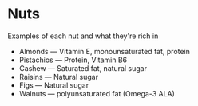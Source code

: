 # Nuts

Examples of each nut and what they're rich in

* Almonds — Vitamin E, monounsaturated fat, protein
* Pistachios — Protein, Vitamin B6
* Cashew — Saturated fat, natural sugar
* Raisins — Natural sugar
* Figs — Natural sugar
* Walnuts — polyunsaturated fat (Omega-3 ALA)
